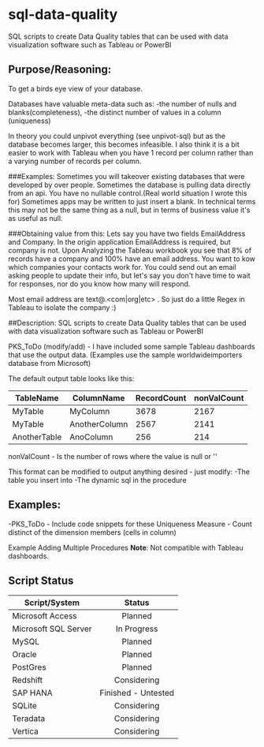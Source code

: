 # sql-data-quality

SQL scripts to create Data Quality tables that can be used with data visualization software such as Tableau or PowerBI

## Purpose/Reasoning:
To get a birds eye view of your database.
 
Databases have valuable meta-data such as: 
-the number of nulls and blanks(completeness), 
-the distinct number of values in a column (uniqueness)  

In theory you could unpivot everything (see unpivot-sql) 
but as the database becomes larger, this becomes infeasible. I also think it is a bit easier to work with Tableau 
when you have 1 record per column rather than a varying number of records per column. 

###Examples:
Sometimes you will takeover existing databases that were developed by over people.
Sometimes the database is pulling data directly from an api. You have no nullable control.(Real world situation I wrote this for)
Sometimes apps may be written to just insert a blank. In technical terms this may not be the same thing as a null, but in terms of business value it's as useful as null. 

###Obtaining value from this:
Lets say you have two fields EmailAddress and Company. 
In the origin application EmailAddress is required, but company is not.
Upon Analyzing the Tableau workbook you see that 8% of records have a company and 100% have an email address.
You want to kow which companies your contacts work for. You could send out an email asking people to update their info, but let's say you don't have time to wait for responses,
nor do you know how many will respond.

Most email address are text@<company>.<com|org|etc> . So just do a little Regex in Tableau to isolate the company :) 

 
##Description:
SQL scripts to create Data Quality tables that can be used with data visualization software such as Tableau or PowerBI

PKS_ToDo (modify/add) - I have included some sample Tableau dashboards that use the output data. (Examples use the sample worldwideimporters database from Microsoft)  

The default output table looks like this:

| TableName  | ColumnName | RecordCount | nonValCount  | 
| ---------- |-------------|-----| ----- |
| MyTable    | MyColumn | 3678 | 2167|
| MyTable    | AnotherColumn | 2567 | 2141|
| AnotherTable    | AnoColumn | 256 | 214 |

nonValCount - Is the number of rows where the value is null or ''


This format can be modified to output anything desired - just modify:
-The table you insert into
-The dynamic sql in the procedure

## Examples:
-PKS_ToDo - Include code snippets for these
Uniqueness Measure - Count distinct of the dimension members (cells in column) 

Example Adding Multiple Procedures
**Note**: Not compatible with Tableau dashboards.


## Script Status
| Script/System | Status  					|
| ------------- |:-------------------------:|
|Microsoft Access | Planned |
|Microsoft SQL Server| In Progress |
|MySQL| Planned |
|Oracle | Planned |
|PostGres| Planned |
|Redshift| Considering |
|SAP HANA 	| 	Finished - Untested  	|
|SQLite|Considering|
|Teradata|Considering|
|Vertica|Considering|






